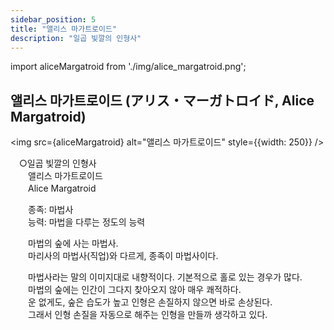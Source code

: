 ```yaml
---
sidebar_position: 5
title: "앨리스 마가트로이드"
description: "일곱 빛깔의 인형사"
---
```


import aliceMargatroid from './img/alice_margatroid.png';

## 앨리스 마가트로이드 (アリス・マーガトロイド, Alice Margatroid)

<img src={aliceMargatroid} alt="앨리스 마가트로이드" style={{width: 250}} />

　○일곱 빛깔의 인형사  
　　앨리스 마가트로이드  
　　Alice Margatroid  

　　종족: 마법사  
　　능력: 마법을 다루는 정도의 능력  

　　마법의 숲에 사는 마법사.  
　　마리사의 마법사(직업)와 다르게, 종족이 마법사이다.  

　　마법사라는 말의 이미지대로 내향적이다. 기본적으로 홀로 있는 경우가 많다.  
　　마법의 숲에는 인간이 그다지 찾아오지 않아 매우 쾌적하다.  
　　운 없게도, 숲은 습도가 높고 인형은 손질하지 않으면 바로 손상된다.  
　　그래서 인형 손질을 자동으로 해주는 인형을 만들까 생각하고 있다.

